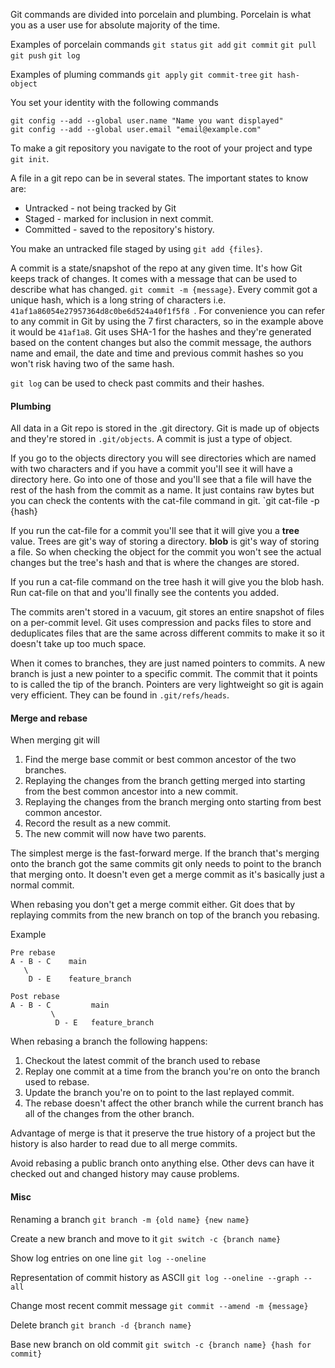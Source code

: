 Git commands are divided into porcelain and plumbing. Porcelain is what you as a user use for absolute majority of the time.

Examples of porcelain commands
`git status`
`git add`
`git commit`
`git pull`
`git push`
`git log`

Examples of pluming commands
`git apply`
`git commit-tree`
`git hash-object`

You set your identity with the following commands
```terminal
git config --add --global user.name "Name you want displayed"
git config --add --global user.email "email@example.com"
```

To make a git repository you navigate to the root of your project and type `git init`.

A file in a git repo can be in several states. The important states to know are:
- Untracked - not being tracked by Git
- Staged - marked for inclusion in next commit.
- Committed - saved to the repository's history.

You make an untracked file staged by using `git add {files}`. 

A commit is a state/snapshot of the repo at any given time. It's how Git keeps track of changes. It comes with a message that can be used to describe what has changed. `git commit -m {message}`. Every commit got a unique hash, which is a long string of characters i.e. `41af1a86054e27957364d8c0be6d524a40f1f5f8 `. For convenience you can refer to any commit in Git by using the 7 first characters, so in the example above it would be `41af1a8`. Git uses SHA-1 for the hashes and they're generated based on the content changes but also the commit message, the authors name and email, the date and time and previous commit hashes so you won't risk having two of the same hash.

`git log` can be used to check past commits and their hashes.

#### Plumbing
All data in a Git repo is stored in the .git directory. Git is made up of objects and they're stored in `.git/objects`. A commit is just a type of object.

If you go to the objects directory you will see directories which are named with two characters and if you have a commit you'll see it will have a directory here. Go into one of those and you'll see that a file will have the rest of the hash from the commit as a name. It just contains raw bytes but you can check the contents with the cat-file command in git. `git cat-file -p {hash}

If you run the cat-file for a commit you'll see that it will give you a **tree** value. Trees are git's way of storing a directory. **blob** is git's way of storing a file. So when checking the object for the commit you won't see the actual changes but the tree's hash and that is where the changes are stored.

If you run a cat-file command on the tree hash it will give you the blob hash. Run cat-file on that and you'll finally see the contents you added.

The commits aren't stored in a vacuum, git stores an entire snapshot of files on a per-commit level. Git uses compression and packs files to store and deduplicates files that are the same across different commits to make it so it doesn't take up too much space.

When it comes to branches, they are just named pointers to commits. A new branch is just a new pointer to a specific commit. The commit that it points to is called the tip of the branch. Pointers are very lightweight so git is again very efficient. They can be found in `.git/refs/heads`.

#### Merge and rebase

When merging git will 
1. Find the merge base commit or best common ancestor of the two branches. 
2. Replaying the changes from the branch getting merged into starting from the best common ancestor into a new commit.
3. Replaying the changes from the branch merging onto starting from best common ancestor.
4. Record the result as a new commit.
5. The new commit will now have two parents.

The simplest merge is the fast-forward merge. If the branch that's merging onto the branch got the same commits git only needs to point to the branch that merging onto. It doesn't even get a merge commit as it's basically just a normal commit.

When rebasing you don't get a merge commit either. Git does that by replaying commits from the new branch on top of the branch you rebasing.

Example

```
Pre rebase
A - B - C    main
   \
    D - E    feature_branch

Post rebase
A - B - C         main
         \
          D - E   feature_branch
```

When rebasing a branch the following happens:
1. Checkout the latest commit of the branch used to rebase
2. Replay one commit at a time from the branch you're on onto the branch used to rebase.
3. Update the branch you're on to point to the last replayed commit.
4. The rebase doesn't affect the other branch while the current branch has all of the changes from the other branch.

Advantage of merge is that it preserve the true history of a project but the history is also harder to read due to all merge commits.

Avoid rebasing a public branch onto anything else. Other devs can have it checked out and changed history may cause problems.
#### Misc

Renaming a branch
`git branch -m {old name} {new name}`

Create a new branch and move to it
`git switch -c {branch name}`

Show log entries on one line
`git log --oneline`

Representation of commit history as ASCII
`git log --oneline --graph --all`

Change most recent commit message
`git commit --amend -m {message}`

Delete branch
`git branch -d {branch name}`

Base new branch on old commit
`git switch -c {branch name} {hash for commit}`

